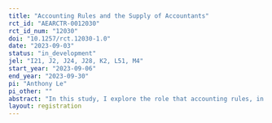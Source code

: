 ```yaml
---
title: "Accounting Rules and the Supply of Accountants"
rct_id: "AEARCTR-0012030"
rct_id_num: "12030"
doi: "10.1257/rct.12030-1.0"
date: "2023-09-03"
status: "in_development"
jel: "I21, J2, J24, J28, K2, L51, M4"
start_year: "2023-09-06"
end_year: "2023-09-30"
pi: "Anthony Le"
pi_other: ""
abstract: "In this study, I explore the role that accounting rules, in particular the restrictiveness of GAAP, have played in the declining supply of accountants through both analysis of archival data and a survey-based field experiment. I find in my archival analyses that the restrictiveness of the profession has decreased the supply of accountants and accounting students. I find evidence that this has shifted the role of the accountant and has particularly deterred specific types of individuals: those who are creative, those who place greater importance on interest in their major, and those who value intrinsic factors over extrinsic factors in their career choice. I supplement these findings with a survey-based field experiment that (i) aims to identify the key reasons students avoid accounting through survey responses, and (ii) assesses whether the salience of restrictiveness can change students’ perceptions of the profession."
layout: registration
---
```


